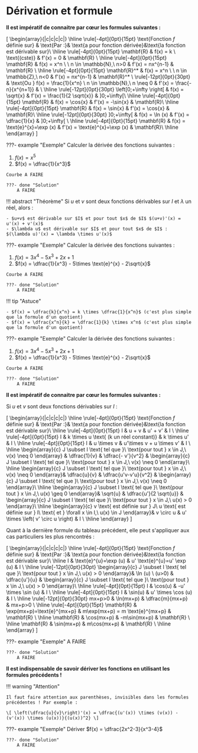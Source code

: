 # Dérivation et formule

**Il est impératif de connaitre par c&#339;ur les formules suivantes :**

\[
\begin{array}{|c|c|c|c|}
\hline
\rule[-4pt]{0pt}{15pt} \text{Fonction $f$ définie sur} & \text{Par :}& \text{a pour fonction dérivée}&\text{la fonction est dérivable sur}\\
\hline
\rule[-4pt]{0pt}{15pt} \mathbf{R} & f(x) = k \ \text{(cste)} & f'(x) = 0 & \mathbf{R} \\
\hline
\rule[-4pt]{0pt}{15pt} \mathbf{R} & f(x) = x^n \ \  n \in \mathbb{N},\ n>0 & f'(x) = nx^{n-1} & \mathbf{R} \\
\hline
\rule[-4pt]{0pt}{15pt} \mathbf{R}^* & f(x) = x^n \ \   n \in \mathbb{Z},\ n<0 & f'(x) = nx^{n-1} & \mathbf{R}^* \\
\rule[-12pt]{0pt}{30pt}  & \text{Ou } f(x) = \frac{1}{x^n} \ n \in \mathbb{N},\ n \neq 0 & f'(x) = \frac{-n}{x^{n+1}} & \\
\hline
\rule[-12pt]{0pt}{30pt} \left[0;+\infty \right[ & f(x) = \sqrt{x} & f'(x) = \frac{1}{2 \sqrt{x}} & ]0;+\infty[\\
\hline
\rule[-4pt]{0pt}{15pt} \mathbf{R} & f(x) = \cos{x} & f'(x) = -\sin{x} & \mathbf{R}\\
\hline
\rule[-4pt]{0pt}{15pt} \mathbf{R} & f(x) = \sin{x} & f'(x) = \cos{x} & \mathbf{R}\\
\hline
\rule[-12pt]{0pt}{30pt} ]0;+\infty[ & f(x) = \ln (x) & f'(x) = \dfrac{1}{x} & ]0;+\infty[ \\
\hline
\rule[-4pt]{0pt}{15pt} \mathbf{R} & f(x) = \text{e}^{x}=\exp (x) & f'(x) = \text{e}^{x}=\exp (x) & \mathbf{R}\\
\hline
\end{array}
\]

???- example "Exemple"
	Calculer la dérivée des fonctions suivantes :
	<ol>
	<li> $f(x) = x^5$ </li>
	<li> $f(x) = \dfrac{1}{x^3}$ </li>
	</ol>

	Courbe A FAIRE
	
	???- done "Solution"
		A FAIRE

!!! abstract "Théorème"
	Si $u$ et $v$ sont deux fonctions dérivables sur $I$ et $\lambda$ un réel, alors :

	- $u+v$ est dérivable sur $I$ et pour tout $x$ de $I$ $(u+v)'(x) = u'(x) + v'(x)$
	- $\lambda u$ est dérivable sur $I$ et pour tout $x$ de $I$ : $(\lambda u)'(x) = \lambda \times u'(x)$

???- example "Exemple"
	Calculer la dérivée des fonctions suivantes :
	<ol>
	<li> $f(x) = 3x^4-5x^3+2x+1$ </li>
	<li> $f(x) = \dfrac{1}{x^3} - 5\times \text{e}^{x} - 2\sqrt{x}$ </li>
	</ol>

	Courbe A FAIRE
	
	???- done "Solution"
		A FAIRE

!!! tip "Astuce"
	
	- $f(x) = \dfrac{k}{x^n} = k \times \dfrac{1}{x^n}$ (c'est plus simple que la formule d'un quotient)
	- $f(x) = \dfrac{x^n}{k} = \dfrac{1}{k} \times x^n$ (c'est plus simple que la formule d'un quotient)

???- example "Exemple"
	Calculer la dérivée des fonctions suivantes :
	<ol>
	<li> $f(x) = 3x^4-5x^3+2x+1$ </li>
	<li> $f(x) = \dfrac{1}{x^3} - 5\times \text{e}^{x} - 2\sqrt{x}$ </li>
	</ol>

	Courbe A FAIRE
	
	???- done "Solution"
		A FAIRE


**Il est impératif de connaitre par c&#339;ur les formules suivantes :**

<span class = "Boite"> Si $u$ et $v$ sont deux fonctions dérivables sur $I$ : </span>

\[
\begin{array}{|c|c|c|c|}
\hline
\rule[-4pt]{0pt}{15pt} \text{Fonction $f$ définie sur} & \text{Par :}& \text{a pour fonction dérivée}&\text{la fonction est dérivable sur}\\
\hline
\rule[-4pt]{0pt}{15pt} I & u + v & u' + v' & I \\
\hline
\rule[-4pt]{0pt}{15pt} I & k \times u \text{ (k un réel constant)} & k \times u' & I \\
\hline
\rule[-4pt]{0pt}{15pt} I & u \times v & u'\times v + u \times v' & I \\
\hline
\begin{array}{c} J \subset I \text{ tel que }\\ \text{pour tout } x \in J,\ v(x) \neq 0 \end{array} & \dfrac{1}{v}
& \dfrac{- v'}{v^2}
&
\begin{array}{c} J \subset I \text{ tel que }\\ \text{pour tout } x \in J,\ v(x) \neq 0 \end{array}\\
\hline
\begin{array}{c} J \subset I \text{ tel que }\\ \text{pour tout } x \in J,\ v(x) \neq 0 \end{array}& \dfrac{u}{v}
& \dfrac{u'v-v'u}{v^2}
& 
\begin{array}{c} J \subset I \text{ tel que }\\ \text{pour tout } x \in J,\ v(x) \neq 0 \end{array}\\
\hline
\begin{array}{c} J \subset I \text{ tel que }\\ \text{pour tout } x \in J,\ u(x) \geq 0 \end{array}& \sqrt{u}
& \dfrac{u'}{2 \sqrt{u}}
&
\begin{array}{c} J \subset I \text{ tel que }\\ \text{pour tout } x \in J,\ u(x) > 0 \end{array}\\
\hline
\begin{array}{c} v \text{ est définie sur } J\\ u \text{ est définie sur } I\\ \text{ et } \forall x \in I,\ u(x) \in J \end{array}& v \circ u
& u' \times \left( v' \circ u \right)
&
I
\\
\hline
\end{array}
\]

Quant à la dernière formule du tableau précédent, elle peut s'appliquer aux cas particuliers les plus rencontrés :


\[
\begin{array}{|c|c|c|c|}
\hline
\rule[-4pt]{0pt}{15pt} \text{Fonction $f$ définie sur} & \text{Par :}& \text{a pour fonction dérivée}&\text{la fonction est dérivable sur}\\
\hline
I & \text{e}^{u}=\exp (u) & u' \text{e}^{u}=u' \exp (u) & I \\
\hline
\rule[-12pt]{0pt}{30pt}
\begin{array}{c} J \subset I \text{ tel que }\\ \text{pour tout } x \in J,\ u(x) > 0 \end{array}& \ln (u) \ (u>0)
& \dfrac{u'}{u}
&
\begin{array}{c} J \subset I \text{ tel que }\\ \text{pour tout } x \in J,\ u(x) > 0 \end{array}\\
\hline
\rule[-4pt]{0pt}{15pt} I & \cos(u) & -u' \times \sin (u) & I \\
\hline
\rule[-4pt]{0pt}{15pt} I & \sin(u) & u' \times \cos (u) & I \\
\hline
\rule[-12pt]{0pt}{30pt} mx+p>0 & \ln(mx+p) & \dfrac{m}{mx+p} & mx+p>0 \\
\hline
\rule[-4pt]{0pt}{15pt} \mathbf{R} & \exp(mx+p)=\text{e}^{mx+p} & m\exp(mx+p) = m \text{e}^{mx+p} & \mathbf{R} \\
\hline
\mathbf{R} & \cos(mx+p)  & -m\sin(mx+p) & \mathbf{R} \\
\hline
\mathbf{R} & \sin(mx+p)  & m\cos(mx+p) & \mathbf{R} \\
\hline
\end{array}
\]

???- example "Exemple"
	A FAIRE
	
	???- done "Solution"
		A FAIRE

**Il est indispensable de savoir dériver les fonctions en utilisant les formules précédents !**

!!! warning "Attention"

	Il faut faire attention aux parenthèses, invisibles dans les formules précédentes ! Par exemple :

	\[ \left(\dfrac{u}{v}\right)'(x) = \dfrac{(u'(x)) \times (v(x)) - (v'(x)) \times (u(x))}{(u(x))^2} \]

???- example "Exemple"
	Dériver $f(x) = \dfrac{2x^2-3}{x^3-4}$
	
	???- done "Solution"
		A FAIRE
